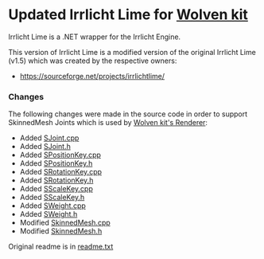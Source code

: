 # Updated Irrlicht Lime for [Wolven kit](https://github.com/Traderain/Wolven-kit)

Irrlicht Lime is a .NET wrapper for the Irrlicht Engine.

This version of Irrlicht Lime is a modified version of the original Irrlicht Lime (v1.5) which was created by the respective owners:
- https://sourceforge.net/projects/irrlichtlime/


### Changes
The following changes were made in the source code in order to support SkinnedMesh Joints which is used by [Wolven kit's Renderer](https://github.com/Traderain/Wolven-kit/tree/master/WolvenKit.Render):
- Added [SJoint.cpp](https://github.com/kote2ster/Irrlicht-Lime-for-Wolven-kit/blob/master/source/SJoint.cpp)
- Added [SJoint.h](https://github.com/kote2ster/Irrlicht-Lime-for-Wolven-kit/blob/master/source/SJoint.h)
- Added [SPositionKey.cpp](https://github.com/kote2ster/Irrlicht-Lime-for-Wolven-kit/blob/master/source/SPositionKey.cpp)
- Added [SPositionKey.h](https://github.com/kote2ster/Irrlicht-Lime-for-Wolven-kit/blob/master/source/SPositionKey.h)
- Added [SRotationKey.cpp](https://github.com/kote2ster/Irrlicht-Lime-for-Wolven-kit/blob/master/source/SRotationKey.cpp)
- Added [SRotationKey.h](https://github.com/kote2ster/Irrlicht-Lime-for-Wolven-kit/blob/master/source/SRotationKey.h)
- Added [SScaleKey.cpp](https://github.com/kote2ster/Irrlicht-Lime-for-Wolven-kit/blob/master/source/SScaleKey.cpp)
- Added [SScaleKey.h](https://github.com/kote2ster/Irrlicht-Lime-for-Wolven-kit/blob/master/source/SScaleKey.h)
- Added [SWeight.cpp](https://github.com/kote2ster/Irrlicht-Lime-for-Wolven-kit/blob/master/source/SWeight.cpp)
- Added [SWeight.h](https://github.com/kote2ster/Irrlicht-Lime-for-Wolven-kit/blob/master/source/SWeight.h)
- Modified [SkinnedMesh.cpp](https://github.com/kote2ster/Irrlicht-Lime-for-Wolven-kit/blob/master/source/SkinnedMesh.cpp)
- Modified [SkinnedMesh.h](https://github.com/kote2ster/Irrlicht-Lime-for-Wolven-kit/blob/master/source/SkinnedMesh.h)

Original readme is in [readme.txt](/readme.txt)
